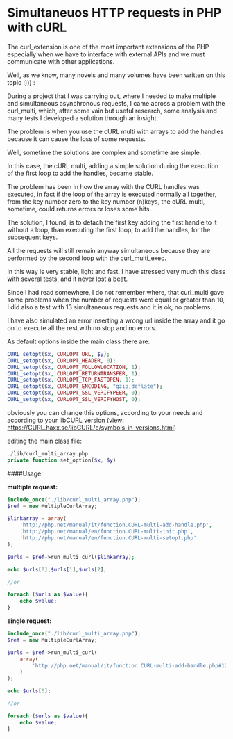 # Simultaneuos HTTP requests in PHP with cURL

The curl_extension is one of the most important extensions of the PHP especially when we have to interface with external APIs and we must communicate with other applications.

Well, as we know, many novels and many volumes have been written on this topic :))) :
 
During a project that I was carrying out, where I needed to make multiple and simultaneous asynchronous requests, I came across a problem with the curl_multi, which, after some vain but useful research, some analysis and many tests I developed a solution through an insight.

The problem is when you use the cURL multi with arrays to add the handles because it can cause the loss of some requests.
 
Well, sometime the solutions are complex and sometime are simple.

In this case, the cURL multi, adding a simple solution during the execution of the first loop to add the handles, became stable.   

The problem has been in how the array with the CURL handles was executed, 
in fact if the loop of the array is executed normally all together, from the key number zero to the key number (n)keys, the cURL multi, sometime, could returns errors or loses some hits.

The solution, I found, is to detach the first key adding the first handle to it without a loop, than executing the first loop, to add the handles, for the subsequent keys. 

All the requests will still remain anyway simultaneous because they are performed by the second loop with the curl_multi_exec.

In this way is very stable, light and fast. I have stressed very much this class with several tests, and it never lost a beat.

Since I had read somewhere, I do not remember where, that curl_multi gave some problems when the number of requests were equal or greater than 10, I did also a test with 13 simultaneous requests and it is ok, no problems.
 
I have also simulated an error inserting a wrong url inside the array and it go on to execute all the rest with no stop and no errors.    

As default options inside the main class there are:

```php
CURL_setopt($x, CURLOPT_URL, $y); 
CURL_setopt($x, CURLOPT_HEADER, 0); 
CURL_setopt($x, CURLOPT_FOLLOWLOCATION, 1); 
CURL_setopt($x, CURLOPT_RETURNTRANSFER, 1); 
CURL_setopt($x, CURLOPT_TCP_FASTOPEN, 1); 
CURL_setopt($x, CURLOPT_ENCODING, "gzip,deflate"); 
CURL_setopt($x, CURLOPT_SSL_VERIFYPEER, 0); 
CURL_setopt($x, CURLOPT_SSL_VERIFYHOST, 0);
```

obviously you can change this options, according to your needs and according to your libCURL version (view: https://CURL.haxx.se/libCURL/c/symbols-in-versions.html) 

editing the main class file:
```php
./lib/curl_multi_array.php 
private function set_option($x, $y)
```


####Usage:

**multiple request:**
```php
include_once("./lib/curl_multi_array.php"); 
$ref = new MultipleCurlArray;

$linkarray = array(
    'http://php.net/manual/it/function.CURL-multi-add-handle.php', 
    'http://php.net/manual/en/function.CURL-multi-init.php', 
    'http://php.net/manual/en/function.CURL-multi-setopt.php'
);

$urls = $ref->run_multi_curl($linkarray);

echo $urls[0],$urls[1],$urls[2];

//or

foreach ($urls as $value){
    echo $value; 
}
```


**single request:**
```php
include_once("./lib/curl_multi_array.php"); 
$ref = new MultipleCurlArray;

$urls = $ref->run_multi_curl(
    array(
        'http://php.net/manual/it/function.CURL-multi-add-handle.php#122964'
    )
);

echo $urls[0]; 

//or 

foreach ($urls as $value){
    echo $value; 
}
```

